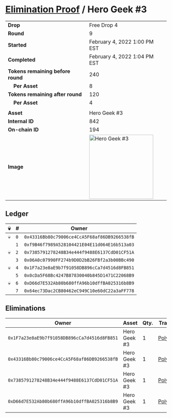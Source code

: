 # [Elimination Proof](./readme.md) / Hero Geek #3

|||
|---|---|
| **Drop** | Free Drop 4 |
| **Round** | 9 |
| **Started** | February 4, 2022 1:00 PM EST |
| **Completed** | February 4, 2022 1:04 PM EST |
| **Tokens remaining before round** | 240 |
| **&nbsp;&nbsp;&nbsp;&nbsp;Per Asset** | 8 |
| **Tokens remaining after round** | 120 |
| **&nbsp;&nbsp;&nbsp;&nbsp;Per Asset** | 4 |
| | |
| **Asset** | Hero Geek #3 |
| **Internal ID** | 842 |
| **On-chain ID** | 194 |
| **Image** | <img src="https://tcdn.blokpax.com/95718b19-e677-468c-a7c1-b73584ec12ae/d9e66a72ada157f7386212b24326f0747d6b5d87ec6a98c458fa716262545299.jpg" height="200" alt="Hero Geek #3" /> |

## Ledger

| 💀 | # | Owner |
| --- | --- | --- |
| 💀 | `0` | `0x43316Bb80c79006ce4CcA5F68af86DB9266538fB` |
|  | `1` | `0xf9B46f7989A528104421E04E11d064E16b513a03` |
| 💀 | `2` | `0x7385791278248B34e444f9488E6137CdD01CF51A` |
|  | `3` | `0x06A0c07990FF274b9D0D2bB26FBf2a3b00BBc490` |
| 💀 | `4` | `0x1F7a23e8aE9b7f91058DB896cCa7d4516d8FB851` |
|  | `5` | `0x0cDa5F68Bc4247B87830040b845D1471C22068B9` |
| 💀 | `6` | `0xD66d7E532Ab80b680ffA96b10dffBA025316b8B9` |
|  | `7` | `0x64ec73Dac2CB80462eC949C10e60dC22a3aFF778` |


## Eliminations

| Owner | Asset | Qty. | Transaction |
| --- | --- | --- | --- |
| `0x1F7a23e8aE9b7f91058DB896cCa7d4516d8FB851` | Hero Geek #3 | 1 | [Polygonscan](https://polygonscan.com/tx/0x4ccfda71980756d2c70f7577f29433f0f9aa33644a0609c4fcdc8a096aad9e33) |
| `0x43316Bb80c79006ce4CcA5F68af86DB9266538fB` | Hero Geek #3 | 1 | [Polygonscan](https://polygonscan.com/tx/0x31df8ecefc077b67924e399154014936450a94dbbfd0d69f029f455005545494) |
| `0x7385791278248B34e444f9488E6137CdD01CF51A` | Hero Geek #3 | 1 | [Polygonscan](https://polygonscan.com/tx/0x34d8e1f0281842652da82b22ee5b102a26653b109ad5928fc2bf019a18333aee) |
| `0xD66d7E532Ab80b680ffA96b10dffBA025316b8B9` | Hero Geek #3 | 1 | [Polygonscan](https://polygonscan.com/tx/0x7acde2c4e36af1c147d05eb76545cb0b947b033c7bb47bc3f7587e4a623888cc) |
